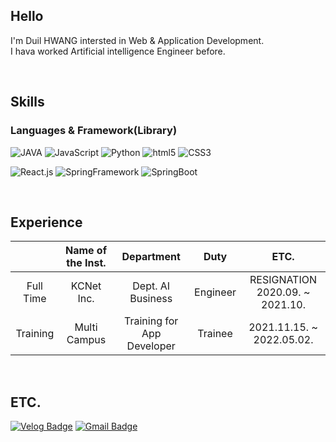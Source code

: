 ## Hello


I'm Duil HWANG intersted in Web & Application Development. <br>
I hava worked Artificial intelligence Engineer before.

<br>



## Skills


### Languages & Framework(Library)

![JAVA](https://img.shields.io/badge/Java-007396?style=flat-square&logo=Java&logoColor=white)
![JavaScript](https://img.shields.io/badge/JavaScript-ffb13b?style=flat-square&logo=javascript&logoColor=white)
![Python](https://img.shields.io/badge/Python-3766AB?style=flat-square&logo=Python&logoColor=white)
![html5](https://img.shields.io/badge/HTML5-E34F26?style=flat-square&logo=HTML5&logoColor=white)
![CSS3](https://img.shields.io/badge/CSS3-1572B6?style=flat-square&logo=CSS3&logoColor=white)
<br>

![React.js](http://img.shields.io/badge/React-61d9ff?style=flat-square&logo=react&logoColor=white)
![SpringFramework](http://img.shields.io/badge/Spring-6DB33F?style=flat-square&logo=spring&logoColor=white)
![SpringBoot](https://img.shields.io/badge/Spring%20Boot-6DB33F?style=flat-square&logo=springboot&logoColor=white)

<br>


## Experience


|   |Name of the Inst.|Department|Duty|ETC.|
|:---:|:-----------------:|:----------:|:----:|:----:|
|Full Time|KCNet Inc.|Dept. AI Business|Engineer|RESIGNATION<br>2020.09. ~ 2021.10.|
|Training|Multi Campus|Training for App Developer|Trainee|2021.11.15. ~ 2022.05.02.|

<br>

## ETC.

[![Velog Badge](https://img.shields.io/badge/Tech%20Blog-11B48A?style=flat-square&logo=Vimeo&logoColor=white&link=https://velog.io/@htwenty-1)](https://velog.io/@htwenty-1)
[![Gmail Badge](https://img.shields.io/badge/Gmail-d14836?style=flat-square&logo=Gmail&logoColor=white&link=mailto:h2ne1.public@gmail.com)](mailto:h2ne1.public@gmail.com)
